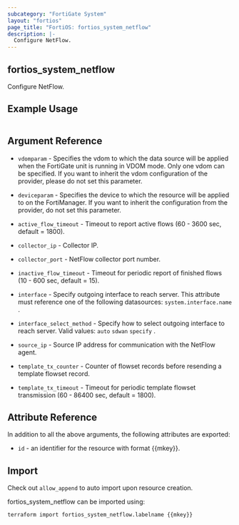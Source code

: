 ```yaml
---
subcategory: "FortiGate System"
layout: "fortios"
page_title: "FortiOS: fortios_system_netflow"
description: |-
  Configure NetFlow.
---
```


## fortios_system_netflow
Configure NetFlow.

## Example Usage

```hcl

```

## Argument Reference
* `vdomparam` - Specifies the vdom to which the data source will be applied when the FortiGate unit is running in VDOM mode. Only one vdom can be specified. If you want to inherit the vdom configuration of the provider, please do not set this parameter.
* `deviceparam` - Specifies the device to which the resource will be applied to on the FortiManager. If you want to inherit the configuration from the provider, do not set this parameter.

* `active_flow_timeout` - Timeout to report active flows (60 - 3600 sec, default = 1800).
* `collector_ip` - Collector IP.
* `collector_port` - NetFlow collector port number.
* `inactive_flow_timeout` - Timeout for periodic report of finished flows (10 - 600 sec, default = 15).
* `interface` - Specify outgoing interface to reach server. This attribute must reference one of the following datasources: `system.interface.name` .
* `interface_select_method` - Specify how to select outgoing interface to reach server. Valid values: `auto` `sdwan` `specify` .
* `source_ip` - Source IP address for communication with the NetFlow agent.
* `template_tx_counter` - Counter of flowset records before resending a template flowset record.
* `template_tx_timeout` - Timeout for periodic template flowset transmission (60 - 86400 sec, default = 1800).

## Attribute Reference

In addition to all the above arguments, the following attributes are exported:
* `id` - an identifier for the resource with format {{mkey}}.

## Import

Check out `allow_append` to auto import upon resource creation.

fortios_system_netflow can be imported using:
```sh
terraform import fortios_system_netflow.labelname {{mkey}}
```
